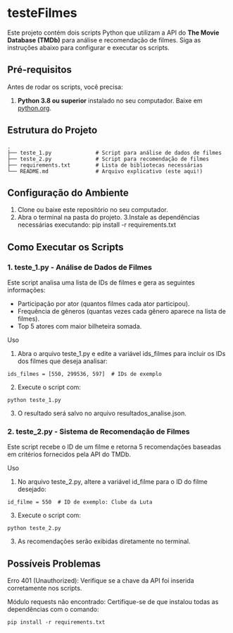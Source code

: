 # testeFilmes

Este projeto contém dois scripts Python que utilizam a API do **The Movie Database (TMDb)** para análise e recomendação de filmes. Siga as instruções abaixo para configurar e executar os scripts.

## Pré-requisitos

Antes de rodar os scripts, você precisa:
1. **Python 3.8 ou superior** instalado no seu computador. Baixe em [python.org](https://www.python.org/).

## Estrutura do Projeto

```plaintext
.
├── teste_1.py              # Script para análise de dados de filmes
├── teste_2.py              # Script para recomendação de filmes
├── requirements.txt        # Lista de bibliotecas necessárias
└── README.md               # Arquivo explicativo (este aqui!)
```
## Configuração do Ambiente
1. Clone ou baixe este repositório no seu computador.
2. Abra o terminal na pasta do projeto.
3.Instale as dependências necessárias executando:
  pip install -r requirements.txt

## Como Executar os Scripts

### 1. teste_1.py - Análise de Dados de Filmes
Este script analisa uma lista de IDs de filmes e gera as seguintes informações:
* Participação por ator (quantos filmes cada ator participou).
* Frequência de gêneros (quantas vezes cada gênero aparece na lista de filmes).
* Top 5 atores com maior bilheteira somada.

Uso
  1. Abra o arquivo teste_1.py e edite a variável ids_filmes para incluir os IDs dos filmes que deseja analisar:
```plaintext
ids_filmes = [550, 299536, 597]  # IDs de exemplo
```
  2. Execute o script com:

```plaintext
python teste_1.py
```
  3. O resultado será salvo no arquivo resultados_analise.json.

### 2. teste_2.py - Sistema de Recomendação de Filmes
Este script recebe o ID de um filme e retorna 5 recomendações baseadas em critérios fornecidos pela API do TMDb.

Uso
  1. No arquivo teste_2.py, altere a variável id_filme para o ID do filme desejado:

```plaintext
id_filme = 550  # ID de exemplo: Clube da Luta
```
  3. Execute o script com:

```plaintext
python teste_2.py
```
  3. As recomendações serão exibidas diretamente no terminal.

## Possíveis Problemas
Erro 401 (Unauthorized): Verifique se a chave da API foi inserida corretamente nos scripts.

Módulo requests não encontrado: Certifique-se de que instalou todas as dependências com o comando:

```plaintext
pip install -r requirements.txt
```
